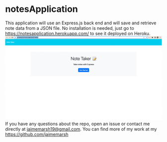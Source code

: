 # notesApplication
This application will use an Express.js back end and will save and retrieve note data from a JSON file.
No installation is needed, just go to https://notesapplication.herokuapp.com/ to see it deployed on Heroku.
<img src="image/screenshot.png">
If you have any questions about the repo, open an issue or contact me directly at jaimemarsh19@gmail.com. You can find more of my work at my https://github.com/jaimemarsh